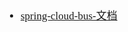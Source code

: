 <span  style="font-family: Simsun,serif; font-size: 17px; ">

- [spring-cloud-bus-文档](https://spring.io/projects/spring-cloud-bus)

</span>